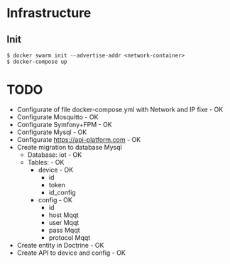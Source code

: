 # Infrastructure

## Init

```shell
$ docker swarm init --advertise-addr <network-container>
$ docker-compose up
```


# TODO

* Configurate of file docker-compose.yml with Network and IP fixe - OK
* Configurate Mosquitto - OK
* Configurate Symfony+FPM - OK
* Configurate Mysql - OK
* Configurate https://api-platform.com - OK
* Create migration to database Mysql
	* Database: iot - OK
	* Tables: - OK
		* device - OK
			- id
			- token	
			- id_config
		* config - OK
			- id
			- host Mqqt
			- user Mqqt
			- pass Mqqt
			- protocol Mqqt
* Create entity in Doctrine - OK
* Create API to device and config - OK
